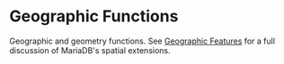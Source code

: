 
# Geographic Functions

Geographic and geometry functions. See [Geographic Features](../../../../geographic-geometric-features/README.md) for a full discussion of MariaDB's spatial extensions.

